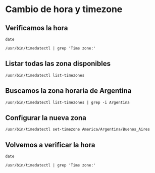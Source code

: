 # Cambio de hora y timezone

## Verificamos la hora
```
date

/usr/bin/timedatectl | grep 'Time zone:'
```
## Listar todas las zona disponibles
```
/usr/bin/timedatectl list-timezones
```
## Buscamos la zona horaria de Argentina
```
/usr/bin/timedatectl list-timezones | grep -i Argentina
```
## Configurar la nueva zona
```
/usr/bin/timedatectl set-timezone America/Argentina/Buenos_Aires
```
## Volvemos a verificar la hora
```
date

/usr/bin/timedatectl | grep 'Time zone:'
```
